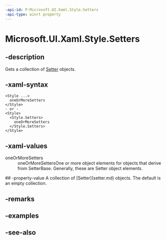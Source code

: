 ```yaml
---
-api-id: P:Microsoft.UI.Xaml.Style.Setters
-api-type: winrt property
---
```


<!-- Property syntax
public Microsoft.UI.Xaml.SetterBaseCollection Setters { get; }
-->

# Microsoft.UI.Xaml.Style.Setters

## -description

Gets a collection of [Setter](setter.md) objects.

## -xaml-syntax

```xaml
<Style ...>
  oneOrMoreSetters
</Style>
- or -
<Style>
  <Style.Setters>
    oneOrMoreSetters
  </Style.Setters>
</Style>
```

## -xaml-values
<dl><dt>oneOrMoreSetters</dt><dd>oneOrMoreSettersOne or more object elements for objects that derive from SetterBase. Generally, these are Setter object elements.</dd>
</dl>
## -property-value
A collection of [Setter](setter.md) objects. The default is an empty collection.

## -remarks

## -examples

## -see-also
